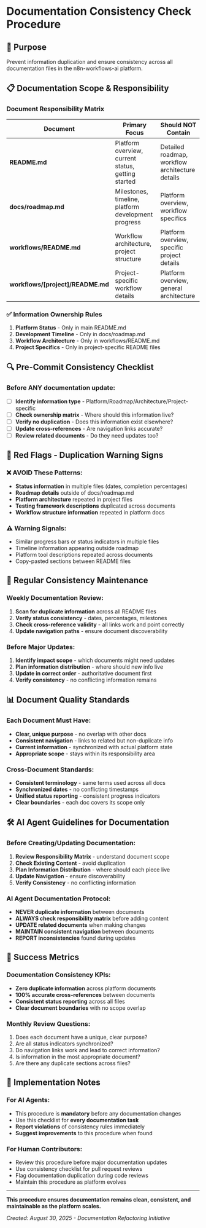 # Documentation Consistency Check Procedure

## 🎯 Purpose
Prevent information duplication and ensure consistency across all documentation files in the n8n-workflows-ai platform.

## 📋 Documentation Scope & Responsibility

### **Document Responsibility Matrix**
| Document | Primary Focus | Should NOT Contain |
|----------|---------------|-------------------|
| **README.md** | Platform overview, current status, getting started | Detailed roadmap, workflow architecture details |
| **docs/roadmap.md** | Milestones, timeline, platform development progress | Platform overview, workflow specifics |
| **workflows/README.md** | Workflow architecture, project structure | Platform overview, specific project details |
| **workflows/[project]/README.md** | Project-specific workflow details | Platform overview, general architecture |

### **✅ Information Ownership Rules**
1. **Platform Status** - Only in main README.md
2. **Development Timeline** - Only in docs/roadmap.md
3. **Workflow Architecture** - Only in workflows/README.md
4. **Project Specifics** - Only in project-specific README files

## 🔍 Pre-Commit Consistency Checklist

### **Before ANY documentation update:**
- [ ] **Identify information type** - Platform/Roadmap/Architecture/Project-specific
- [ ] **Check ownership matrix** - Where should this information live?
- [ ] **Verify no duplication** - Does this information exist elsewhere?
- [ ] **Update cross-references** - Are navigation links accurate?
- [ ] **Review related documents** - Do they need updates too?

## 🚨 Red Flags - Duplication Warning Signs

### **❌ AVOID These Patterns:**
- **Status information** in multiple files (dates, completion percentages)
- **Roadmap details** outside of docs/roadmap.md
- **Platform architecture** repeated in project files
- **Testing framework descriptions** duplicated across documents
- **Workflow structure information** repeated in platform docs

### **⚠️ Warning Signals:**
- Similar progress bars or status indicators in multiple files
- Timeline information appearing outside roadmap
- Platform tool descriptions repeated across documents
- Copy-pasted sections between README files

## 🔄 Regular Consistency Maintenance

### **Weekly Documentation Review:**
1. **Scan for duplicate information** across all README files
2. **Verify status consistency** - dates, percentages, milestones
3. **Check cross-reference validity** - all links work and point correctly
4. **Update navigation paths** - ensure document discoverability

### **Before Major Updates:**
1. **Identify impact scope** - which documents might need updates
2. **Plan information distribution** - where should new info live
3. **Update in correct order** - authoritative document first
4. **Verify consistency** - no conflicting information remains

## 📊 Document Quality Standards

### **Each Document Must Have:**
- **Clear, unique purpose** - no overlap with other docs
- **Consistent navigation** - links to related but non-duplicate info
- **Current information** - synchronized with actual platform state
- **Appropriate scope** - stays within its responsibility area

### **Cross-Document Standards:**
- **Consistent terminology** - same terms used across all docs
- **Synchronized dates** - no conflicting timestamps
- **Unified status reporting** - consistent progress indicators
- **Clear boundaries** - each doc covers its scope only

## 🛠️ AI Agent Guidelines for Documentation

### **Before Creating/Updating Documentation:**
1. **Review Responsibility Matrix** - understand document scope
2. **Check Existing Content** - avoid duplication
3. **Plan Information Distribution** - where should each piece live
4. **Update Navigation** - ensure discoverability
5. **Verify Consistency** - no conflicting information

### **AI Agent Documentation Protocol:**
- **NEVER duplicate information** between documents
- **ALWAYS check responsibility matrix** before adding content
- **UPDATE related documents** when making changes
- **MAINTAIN consistent navigation** between documents
- **REPORT inconsistencies** found during updates

## 🎯 Success Metrics

### **Documentation Consistency KPIs:**
- **Zero duplicate information** across platform documents
- **100% accurate cross-references** between documents
- **Consistent status reporting** across all files
- **Clear document boundaries** with no scope overlap

### **Monthly Review Questions:**
1. Does each document have a unique, clear purpose?
2. Are all status indicators synchronized?
3. Do navigation links work and lead to correct information?
4. Is information in the most appropriate document?
5. Are there any duplicate sections across files?

## 📝 Implementation Notes

### **For AI Agents:**
- This procedure is **mandatory** before any documentation changes
- Use this checklist for **every documentation task**
- **Report violations** of consistency rules immediately
- **Suggest improvements** to this procedure when found

### **For Human Contributors:**
- Review this procedure before major documentation updates
- Use consistency checklist for pull request reviews
- Flag documentation duplication during code reviews
- Maintain this procedure as platform evolves

---

**This procedure ensures documentation remains clean, consistent, and maintainable as the platform scales.**

*Created: August 30, 2025 - Documentation Refactoring Initiative*